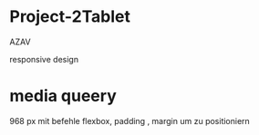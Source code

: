 # Project-2Tablet
AZAV

responsive design 
#  media queery 
968 px  mit befehle flexbox, padding , margin um zu positioniern
